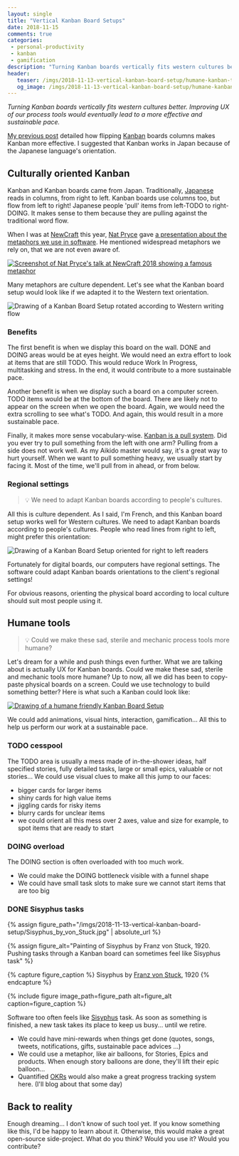 ```yaml
---
layout: single
title: "Vertical Kanban Board Setups"
date: 2018-11-15
comments: true
categories:
 - personal-productivity
 - kanban
 - gamification
description: "Turning Kanban boards vertically fits western cultures better. There is a real opportunity to improve the UX of our process tools and bring a more effective and sustainable pace. For example, we could have localized Kanban boards setups. We could even create more humane and gamified boards."
header:
   teaser: /imgs/2018-11-13-vertical-kanban-board-setup/humane-kanban-teaser.jpeg
   og_image: /imgs/2018-11-13-vertical-kanban-board-setup/humane-kanban-og.jpeg
---
```

_Turning Kanban boards vertically fits western cultures better. Improving UX of our process tools would eventually lead to a more effective and sustainable pace._

[My previous post](/its-time-to-flip-your-kanban-board-setup/) detailed how flipping [Kanban](https://en.wikipedia.org/wiki/Kanban) boards columns makes Kanban more effective. I suggested that Kanban works in Japan because of the Japanese language's orientation.

## Culturally oriented Kanban

Kanban and Kanban boards came from Japan. Traditionally, [Japanese](https://en.wikipedia.org/wiki/Japanese_writing_system) reads in columns, from right to left. Kanban boards use columns too, but flow from left to right! Japanese people 'pull' items from left-TODO to right-DOING. It makes sense to them because they are pulling against the traditional word flow.

When I was at [NewCraft](https://ncrafts.io/) this year, [Nat Pryce](http://www.natpryce.com/) gave [a presentation about the metaphors we use in software](http://videos.ncrafts.io/video/275530146). He mentioned widespread metaphors we rely on, that we are not even aware of.

[![Screenshot of Nat Pryce's talk at NewCraft 2018 showing a famous metaphor]({{site.url}}/imgs/2018-11-13-vertical-kanban-board-setup/nat-pryce-metaphore.jpg)](http://videos.ncrafts.io/video/275530146)

Many metaphors are culture dependent. Let's see what the Kanban board setup would look like if we adapted it to the Western text orientation.

![Drawing of a Kanban Board Setup rotated according to Western writing flow]({{site.url}}/imgs/2018-11-13-vertical-kanban-board-setup/vertical-kanban.jpeg)

### Benefits

The first benefit is when we display this board on the wall. DONE and DOING areas would be at eyes height. We would need an extra effort to look at items that are still TODO. This would reduce Work In Progress, multitasking and stress. In the end, it would contribute to a more sustainable pace.

Another benefit is when we display such a board on a computer screen. TODO items would be at the bottom of the board. There are likely not to appear on the screen when we open the board. Again, we would need the extra scrolling to see what's TODO. And again, this would result in a more sustainable pace.

Finally, it makes more sense vocabulary-wise. [Kanban is a pull system](https://kanbanize.com/lean-management/pull/what-is-pull-system/). Did you ever try to pull something from the left with one arm? Pulling from a side does not work well. As my Aikido master would say, it's a great way to hurt yourself. When we want to pull something heavy, we usually start by facing it. Most of the time, we'll pull from in ahead, or from below.

### Regional settings

> 💡 We need to adapt Kanban boards according to people's cultures.

All this is culture dependent. As I said, I'm French, and this Kanban board setup works well for Western cultures. We need to adapt Kanban boards according to people's cultures. People who read lines from right to left, might prefer this orientation:

![Drawing of a Kanban Board Setup oriented for right to left readers]({{site.url}}/imgs/2018-11-13-vertical-kanban-board-setup/vertical-right2left-kanban.jpeg)

Fortunately for digital boards, our computers have regional settings. The software could adapt Kanban boards orientations to the client's regional settings!

For obvious reasons, orienting the physical board according to local culture should suit most people using it.

## Humane tools

> 💡 Could we make these sad, sterile and mechanic process tools more humane?

Let's dream for a while and push things even further. What we are talking about is actually UX for Kanban boards. Could we make these sad, sterile and mechanic tools more humane? Up to now, all we did has been to copy-paste physical boards on a screen. Could we use technology to build something better? Here is what such a Kanban could look like:

[![Drawing of a humane friendly Kanban Board Setup]({{site.url}}/imgs/2018-11-13-vertical-kanban-board-setup/humane-kanban-small.jpeg)]({{site.url}}/imgs/2018-11-13-vertical-kanban-board-setup/humane-kanban.jpeg)

We could add animations, visual hints, interaction, gamification... All this to help us perform our work at a sustainable pace.

### TODO cesspool

The TODO area is usually a mess made of in-the-shower ideas, half specified stories, fully detailed tasks, large or small epics, valuable or not stories... We could use visual clues to make all this jump to our faces:

*   bigger cards for larger items
*   shiny cards for high value items
*   jiggling cards for risky items
*   blurry cards for unclear items
*   we could orient all this mess over 2 axes, value and size for example, to spot items that are ready to start

### DOING overload

The DOING section is often overloaded with too much work.

*   We could make the DOING bottleneck visible with a funnel shape
*   We could have small task slots to make sure we cannot start items that are too big

### DONE Sisyphus tasks

{% assign figure_path="/imgs/2018-11-13-vertical-kanban-board-setup/Sisyphus_by_von_Stuck.jpg" | absolute_url %}

{% assign figure_alt="Painting of Sisyphus by Franz von Stuck, 1920. Pushing tasks through a Kanban board can sometimes feel like Sisyphus task" %}

{% capture figure_caption %}
Sisyphus by [Franz von Stuck](https://en.wikipedia.org/wiki/Franz_Stuck), 1920
{% endcapture %}

{% include figure image_path=figure_path alt=figure_alt caption=figure_caption %}

Software too often feels like [Sisyphus](https://en.wikipedia.org/wiki/Sisyphus) task. As soon as something is finished, a new task takes its place to keep us busy... until we retire.

*   We could have mini-rewards when things get done (quotes, songs, tweets, notifications, gifts, sustainable pace advices ...)
*   We could use a metaphor, like air balloons, for Stories, Epics and products. When enough story balloons are done, they'll lift their epic balloon...
*   Quantified [OKRs](https://en.wikipedia.org/wiki/OKR) would also make a great progress tracking system here. (I'll blog about that some day)

## Back to reality

Enough dreaming... I don't know of such tool yet. If you know something like this, I'd be happy to learn about it. Otherwise, this would make a great open-source side-project. What do you think? Would you use it? Would you contribute?